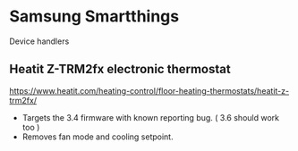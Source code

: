 # Samsung Smartthings
Device handlers

## Heatit Z-TRM2fx electronic thermostat
https://www.heatit.com/heating-control/floor-heating-thermostats/heatit-z-trm2fx/

- Targets the 3.4 firmware with known reporting bug. ( 3.6 should work too )
- Removes fan mode and cooling setpoint.
